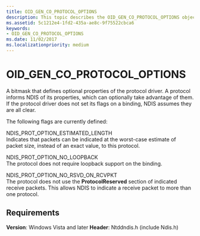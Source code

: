 ```yaml
---
title: OID_GEN_CO_PROTOCOL_OPTIONS
description: This topic describes the OID_GEN_CO_PROTOCOL_OPTIONS object identifier (OID).
ms.assetid: 5c1212e4-1fd2-435a-ae8c-9f75522cbca6
keywords:
- OID_GEN_CO_PROTOCOL_OPTIONS
ms.date: 11/02/2017
ms.localizationpriority: medium
---
```


# OID_GEN_CO_PROTOCOL_OPTIONS

A bitmask that defines optional properties of the protocol driver. A protocol informs NDIS of its properties, which can optionally take advantage of them. If the protocol driver does not set its flags on a binding, NDIS assumes they are all clear.

The following flags are currently defined:

NDIS_PROT_OPTION_ESTIMATED_LENGTH  
Indicates that packets can be indicated at the worst-case estimate of packet size, instead of an exact value, to this protocol.

NDIS_PROT_OPTION_NO_LOOPBACK  
The protocol does not require loopback support on the binding.

NDIS_PROT_OPTION_NO_RSVD_ON_RCVPKT  
The protocol does not use the **ProtocolReserved** section of indicated receive packets. This allows NDIS to indicate a receive packet to more than one protocol.

## Requirements

**Version**: Windows Vista and later
**Header**: Ntddndis.h (include Ndis.h)

